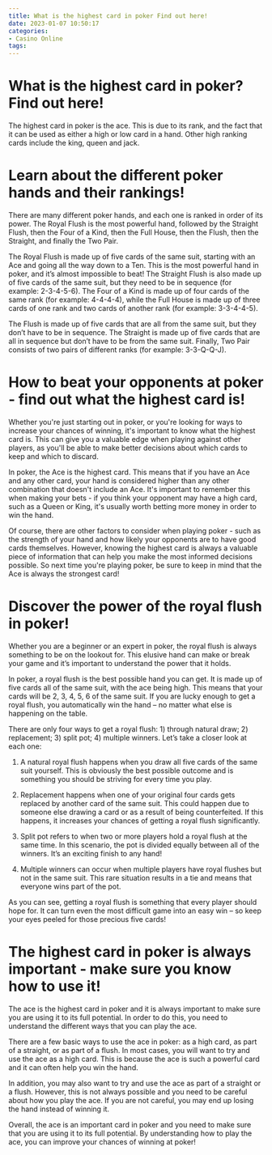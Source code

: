 ```yaml
---
title: What is the highest card in poker Find out here!
date: 2023-01-07 10:50:17
categories:
- Casino Online
tags:
---
```



#  What is the highest card in poker? Find out here!

The highest card in poker is the ace. This is due to its rank, and the fact that it can be used as either a high or low card in a hand. Other high ranking cards include the king, queen and jack.

#  Learn about the different poker hands and their rankings!

There are many different poker hands, and each one is ranked in order of its power. The Royal Flush is the most powerful hand, followed by the Straight Flush, then the Four of a Kind, then the Full House, then the Flush, then the Straight, and finally the Two Pair.

The Royal Flush is made up of five cards of the same suit, starting with an Ace and going all the way down to a Ten. This is the most powerful hand in poker, and it’s almost impossible to beat! The Straight Flush is also made up of five cards of the same suit, but they need to be in sequence (for example: 2-3-4-5-6). The Four of a Kind is made up of four cards of the same rank (for example: 4-4-4-4), while the Full House is made up of three cards of one rank and two cards of another rank (for example: 3-3-4-4-5).

The Flush is made up of five cards that are all from the same suit, but they don’t have to be in sequence. The Straight is made up of five cards that are all in sequence but don’t have to be from the same suit. Finally, Two Pair consists of two pairs of different ranks (for example: 3-3-Q-Q-J).

#  How to beat your opponents at poker - find out what the highest card is!

Whether you're just starting out in poker, or you're looking for ways to increase your chances of winning, it's important to know what the highest card is. This can give you a valuable edge when playing against other players, as you'll be able to make better decisions about which cards to keep and which to discard.

In poker, the Ace is the highest card. This means that if you have an Ace and any other card, your hand is considered higher than any other combination that doesn't include an Ace. It's important to remember this when making your bets - if you think your opponent may have a high card, such as a Queen or King, it's usually worth betting more money in order to win the hand.

Of course, there are other factors to consider when playing poker - such as the strength of your hand and how likely your opponents are to have good cards themselves. However, knowing the highest card is always a valuable piece of information that can help you make the most informed decisions possible. So next time you're playing poker, be sure to keep in mind that the Ace is always the strongest card!

#  Discover the power of the royal flush in poker!

Whether you are a beginner or an expert in poker, the royal flush is always something to be on the lookout for. This elusive hand can make or break your game and it’s important to understand the power that it holds.

In poker, a royal flush is the best possible hand you can get. It is made up of five cards all of the same suit, with the ace being high. This means that your cards will be 2, 3, 4, 5, 6 of the same suit. If you are lucky enough to get a royal flush, you automatically win the hand – no matter what else is happening on the table.

There are only four ways to get a royal flush: 1) through natural draw; 2) replacement; 3) split pot; 4) multiple winners. Let’s take a closer look at each one:

1) A natural royal flush happens when you draw all five cards of the same suit yourself. This is obviously the best possible outcome and is something you should be striving for every time you play.

2) Replacement happens when one of your original four cards gets replaced by another card of the same suit. This could happen due to someone else drawing a card or as a result of being counterfeited. If this happens, it increases your chances of getting a royal flush significantly.

3) Split pot refers to when two or more players hold a royal flush at the same time. In this scenario, the pot is divided equally between all of the winners. It’s an exciting finish to any hand!

4) Multiple winners can occur when multiple players have royal flushes but not in the same suit. This rare situation results in a tie and means that everyone wins part of the pot.

As you can see, getting a royal flush is something that every player should hope for. It can turn even the most difficult game into an easy win – so keep your eyes peeled for those precious five cards!

#  The highest card in poker is always important - make sure you know how to use it!

The ace is the highest card in poker and it is always important to make sure you are using it to its full potential. In order to do this, you need to understand the different ways that you can play the ace.

There are a few basic ways to use the ace in poker: as a high card, as part of a straight, or as part of a flush. In most cases, you will want to try and use the ace as a high card. This is because the ace is such a powerful card and it can often help you win the hand.

In addition, you may also want to try and use the ace as part of a straight or a flush. However, this is not always possible and you need to be careful about how you play the ace. If you are not careful, you may end up losing the hand instead of winning it.

Overall, the ace is an important card in poker and you need to make sure that you are using it to its full potential. By understanding how to play the ace, you can improve your chances of winning at poker!